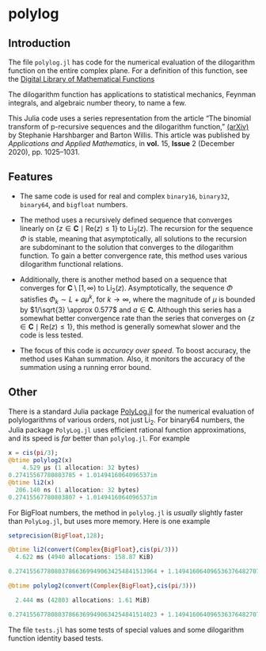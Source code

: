 # polylog

## Introduction

 The file `polylog.jl` has code for the numerical evaluation of the dilogarithm function on the entire complex plane. For a definition of this function, see the [Digital Library of Mathematical Functions](https://dlmf.nist.gov/25.12#E1)

The dilogarithm function has applications to statistical mechanics, Feynman integrals,
and algebraic number theory, to name a few.

 This Julia code uses a series representation from the article “The binomial transform of p-recursive sequences and the dilogarithm function,” [(arXiv)][def] by Stephanie Harshbarger and Barton Willis. This article was published by _Applications and Applied Mathematics_, in **vol.** 15, **Issue** 2 (December 2020), pp. 1025–1031.

## Features

- The same code is used for real and complex `binary16`, `binary32`, `binary64`, and `bigfloat` numbers.

- The method uses a recursively defined sequence that converges linearly on $\{z \in \mathbf{C} \mid \mathrm{Re}(z) \leq 1 \}$ to $\mathrm{Li}_2(z)$. The recursion for the sequence $\Phi$ is stable, meaning that asymptotically, all solutions to the recursion are subdominant to the solution that converges to the dilogarithm function. To gain a better convergence rate, this method uses various dilogarithm functional relations.

- Additionally, there is another method based on a sequence that converges for $\mathbf{C} \setminus [1,\infty)$ to $\mathrm{Li}_2(z)$. Asymptotically, the sequence $\Phi$ satisfies $\Phi_k \sim L + a \mu^k$, for $k \to \infty$, where the magnitude of $\mu$ is bounded by $1/\sqrt{3} \approx 0.577$ and $a \in \mathbf{C}$. Although this series has a somewhat better convergence rate than the series that converges on $\{z \in \mathbf{C} \mid \mathrm{Re}(z) \leq 1 \}$, this method is generally somewhat slower and the code is less tested.

- The focus of this code is _accuracy over speed_. To boost accuracy, the method uses Kahan summation. Also, it monitors the accuracy of the summation using a running error bound.

## Other

There is a standard Julia package [PolyLog.jl](https://juliapackages.com/p/polylog) for the numerical evaluation of polylogarithms of various orders, not just $\mathrm{Li}_2$. For binary64 numbers, the Julia package `PolyLog.jl` uses efficient rational function approximations, and its speed is _far_
better than `polylog.jl`. For example

~~~Julia
x = cis(pi/3);
@btime polylog2(x)
    4.529 μs (1 allocation: 32 bytes)
0.27415567780803785 + 1.0149416064096537im
@btime li2(x)
  206.140 ns (1 allocation: 32 bytes)
0.27415567780803807 + 1.0149416064096537im
~~~

For BigFloat numbers, the method in `polylog.jl` is _usually_ slightly faster than `PolyLog.jl`, but uses more memory. Here is one example

~~~Julia
setprecision(BigFloat,128);

@btime li2(convert(Complex{BigFloat},cis(pi/3)))
  4.622 ms (4940 allocations: 158.87 KiB)

0.2741556778080378663699490634254841513964 + 1.14941606409653637648270733876243611287im

@btime polylog2(convert(Complex{BigFloat},cis(pi/3)))

  2.444 ms (42803 allocations: 1.61 MiB)

0.2741556778080378663699490634254841514023 + 1.14941606409653637648270733876243611281im
~~~

 The file `tests.jl` has some tests of special values and some dilogarithm function identity based tests.

[def]: https://arxiv.org/pdf/1910.06928.pdf
